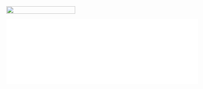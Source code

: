 <div>
    <img align="left" src="https://storage.googleapis.com/gweb-uniblog-publish-prod/original_images/Social_dino-with-hat.gif" width=60% height=60% />
    <br>
    <br>
    <img align="left" src="https://github.com/byhow/byhow/blob/master/github-metrics.svg" />
</div>


<!--
**byhow/byhow** is a ✨ _special_ ✨ repository because its `README.md` (this file) appears on your GitHub profile.

Here are some ideas to get you started:

- 🔭 I’m currently working on ...
- 🌱 I’m currently learning ...
- 👯 I’m looking to collaborate on ...
- 🤔 I’m looking for help with ...
- 💬 Ask me about ...
- 📫 How to reach me: ...
- 😄 Pronouns: ...
- ⚡ Fun fact: ...
-->
